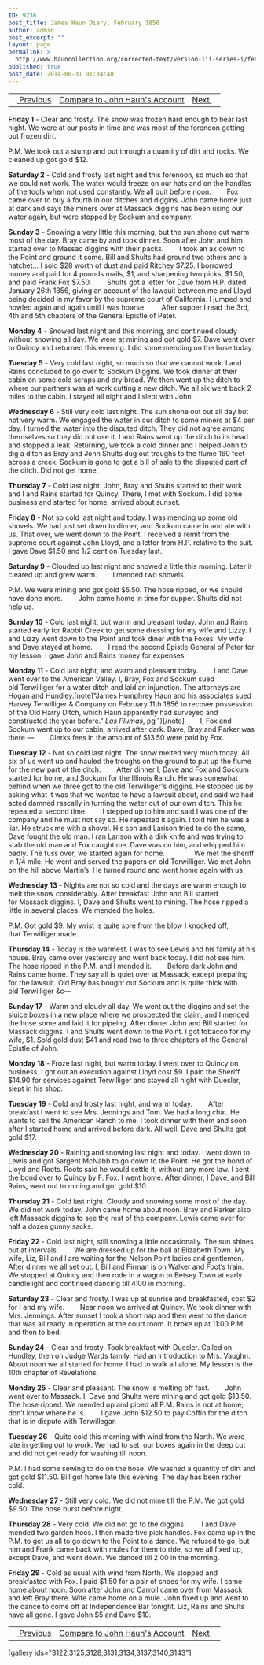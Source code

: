 ```yaml
---
ID: 9236
post_title: James Haun Diary, February 1856
author: admin
post_excerpt: ""
layout: page
permalink: >
  http://www.hauncollection.org/corrected-text/version-iii-series-i/february-1856/
published: true
post_date: 2014-08-31 01:34:40
---
```

<table style="width: 100%;" align="center">
<tbody>
<tr>
<td style="text align: right;"><a title="January 1856" href="http://www.hauncollection.org/version-3/version-iii-series-i/january-1856/"><img src="https://lh3.googleusercontent.com/-EFJpxxNiPNw/VqgtWBCZrMI/AAAAAAAAAFU/WfY4lPFWWkg/s800-Ic42/Soeb-Plain-Arrows-8-10px.png" alt="" width="10" height="10" /> Previous</a></td>
<td style="text-align: center;"><a title="John Haun February 1856" href="http://www.hauncollection.org/version-3/version-iii-series-i/february-1856-2/">Compare to John Haun's Account</a></td>
<td style="text-align: right;"><a title="March 1856" href="http://www.hauncollection.org/version-3/version-iii-series-i/march-1856/">Next <img src="https://lh3.googleusercontent.com/-67k0cYlpXHw/VqgtWKz1MXI/AAAAAAAAAFU/k9PW_Piyurk/s800-Ic42/Soeb-Plain-Arrows-5-10px.png" alt="" width="10" height="10" /></a></td>
</tr>
</tbody>
</table>
<strong>Friday 1</strong> - Clear and frosty. The snow was frozen hard enough to bear last night. We were at our posts in time and was most of the forenoon getting out frozen dirt.

P.M. We took out a stump and put through a quantity of dirt and rocks. We cleaned up got gold $12.

<strong>Saturday 2</strong> - Cold and frosty last night and this forenoon, so much so that we could not work. The water would freeze on our hats and on the handles of the tools when not used constantly. We all quit before noon.
<span style="margin-left: 28px;">Fox came over to buy a fourth in our ditches and diggins. John came home just at dark and says the miners over at Massack diggins has been using our water again, but were stopped by Sockum and company.</span>

<strong>Sunday 3</strong> - Snowing a very little this morning, but the sun shone out warm most of the day. Bray came by and took dinner. Soon after John and him started over to Massac diggins with their packs.
<span style="margin-left: 28px;">I took an ax down to the Point and ground it some. Bill and Shults had ground two others and a hatchet…
I sold $28 worth of dust and paid Ritchey $7.25. I borrowed money and paid for 4 pounds mails, $1, and sharpening two picks, $1.50, and paid Frank Fox $7.50.</span>
<span style="margin-left: 28px;">Shults got a letter for Dave from H.P. dated January 26th 1856, giving an account of the lawsuit between me and Lloyd being decided in my favor by the supreme court of California. I jumped and howled again and again until I was hoarse.</span>
<span style="margin-left: 28px;">After supper I read the 3rd, 4th and 5th chapters of the General Epistle of Peter.</span>

<strong>Monday 4</strong> - Snowed last night and this morning, and continued cloudy without snowing all day. We were at mining and got gold $7. Dave went over to Quincy and returned this evening. I did some mending on the hose today.

<strong>Tuesday 5</strong> - Very cold last night, so much so that we cannot work. I and Rains concluded to go over to Sockum Diggins. We took dinner at their cabin on some cold scraps and dry bread. We then went up the ditch to where our partners was at work cutting a new ditch. We all six went back 2 miles to the cabin. I stayed all night and I slept with John.

<strong>Wednesday 6</strong> - Still very cold last night. The sun shone out out all day but not very warm. We engaged the water in our ditch to some miners at $4 per day. I turned the water into the disputed ditch. They did not agree among themselves so they did not use it. I and Rains went up the ditch to its head and stopped a leak. Returning, we took a cold dinner and I helped John to dig a ditch as Bray and John Shults dug out troughs to the flume 160 feet across a creek. Sockum is gone to get a bill of sale to the disputed part of the ditch. Did not get home.

<strong>Thursday 7</strong> - Cold last night. John, Bray and Shults started to their work and I and Rains started for Quincy. There, I met with Sockum. I did some business and started for home, arrived about sunset.

<strong>Friday 8</strong> - Not so cold last night and today. I was mending up some old shovels. We had just set down to dinner, and Sockum came in and ate with us. That over, we went down to the Point. I received a remit from the supreme court against John Lloyd, and a letter from H.P. relative to the suit. I gave Dave $1.50 and 1/2 cent on Tuesday last.

<strong>Saturday 9</strong> - Clouded up last night and snowed a little this morning. Later it cleared up and grew warm.
<span style="margin-left: 28px;">I mended two shovels.</span>

P.M. We were mining and got gold $5.50. The hose ripped, or we should have done more.
<span style="margin-left: 28px;">John came home in time for supper. Shults did not help us.</span>

<strong>Sunday 10</strong> - Cold last night, but warm and pleasant today. John and Rains started early for Rabbit Creek to get some dressing for my wife and Lizzy. I and Lizzy went down to the Point and took diner with the Foxes. My wife and Dave stayed at home.
<span style="margin-left: 28px;">I read the second Epistle General of Peter for my lesson. I gave John and Rains money for expenses.</span>

<strong>Monday 11</strong> - Cold last night, and warm and pleasant today.
<span style="margin-left: 28px;">I and Dave went over to the American Valley. I, Bray, Fox and Sockum sued old Terwilliger for a water ditch and laid an injunction. The attorneys are Hogan and Hundley.[note]</span>"James Humphrey Haun and his associates sued Harvey Terwilliger &amp; Company on February 11th 1856 to recover possession of the Old Harry Ditch, which Haun apparently had surveyed and constructed the year before." <em>Las Plumas</em>, pg 1)[/note]
<span style="margin-left: 28px;">I, Fox and Sockum went up to our cabin, arrived after dark. Dave, Bray and Parker was there —</span>
<span style="margin-left: 28px;">Clerks fees in the amount of $13.50 were paid by Fox.</span>

<strong>Tuesday 12</strong> - Not so cold last night. The snow melted very much today. All six of us went up and hauled the troughs on the ground to put up the flume for the new part of the ditch.
<span style="margin-left: 28px;">After dinner I, Dave and Fox and Sockum started for home, and Sockum for the Illinois Ranch. He was somewhat behind when we three got to the old Terwilliger's diggins. He stopped us by asking what it was that we wanted to have a lawsuit about, and said we had acted damned rascally in turning the water out of our own ditch. This he repeated a second time.</span>
<span style="margin-left: 28px;">I stepped up to him and said I was one of the company and he must not say so. He repeated it again. I told him he was a liar. He struck me with a shovel. His son and Larison tried to do the same, Dave fought the old man. I ran Larison with a dirk knife and was trying to stab the old man and Fox caught me. Dave was on him, and whipped him badly. The fuss over, we started again for home.</span><span style="margin-left: 28px;">
<span style="margin-left: 28px;">We met the sheriff in 1/4 mile. He went and served the papers on old Terwilliger. We met John on the hill above Martin’s. He turned round and went home again with us.</span></span>

<strong>Wednesday 13</strong> - Nights are not so cold and the days are warm enough to melt the snow considerably. After breakfast John and Bill started for Massack diggins. I, Dave and Shults went to mining. The hose ripped a little in several places. We mended the holes.

P.M. Got gold $9. My wrist is quite sore from the blow I knocked off, that Terwilliger made.

<strong>Thursday 14</strong> - Today is the warmest. I was to see Lewis and his family at his house. Bray came over yesterday and went back today. I did not see him. The hose ripped in the P.M. and I mended it.
<span style="margin-left: 28px;">Before dark John and Rains came home. They say all is quiet over at Massack, except preparing for the lawsuit. Old Bray has bought out Sockum and is quite thick with old Terwilliger &amp;c—</span>

<strong>Sunday 17</strong> - Warm and cloudy all day. We went out the diggins and set the sluice boxes in a new place where we prospected the claim, and I mended the hose some and laid it for pipeing. After dinner John and Bill started for Massack diggins. I and Shults went down to the Point. I got tobacco for my wife, $1. Sold gold dust $41 and read two to three chapters of the General Epistle of John.

<strong>Monday 18</strong> - Froze last night, but warm today. I went over to Quincy on business. I got out an execution against Lloyd cost $9. I paid the Sheriff $14.90 for services against Terwilliger and stayed all night with Duesler, slept in his shop.

<strong>Tuesday 19</strong> - Cold and frosty last night, and warm today.
<span style="margin-left: 28px;">After breakfast I went to see Mrs. Jennings and Tom. We had a long chat. He wants to sell the American Ranch to me. I took dinner with them and soon after I started home and arrived before dark. All well. Dave and Shults got gold $17.</span>

<strong>Wednesday 20</strong> - Raining and snowing last night and today. I went down to Lewis and got Sargent McNabb to go down to the Point. He got the bond of Lloyd and Roots. Roots said he would settle it, without any more law. I sent the bond over to Quincy by F. Fox. I went home. After dinner, I Dave, and Bill Rains, went out to mining and got gold $10.

<strong>Thursday 21</strong> - Cold last night. Cloudy and snowing some most of the day. We did not work today. John came home about noon. Bray and Parker also left Massack diggins to see the rest of the company. Lewis came over for half a dozen gunny sacks.

<strong>Friday 22</strong> - Cold last night, still snowing a little occasionally. The sun shines out at intervals.
<span style="margin-left: 28px;">We are dressed up for the ball at Elizabeth Town. My wife, Liz, Bill and I are waiting for the Nelson Point ladies and gentlemen. After dinner we all set out. I, Bill and Firman is on Walker and Foot’s train. We stopped at Quincy and then rode in a wagon to Betsey Town at early candlelight and continued dancing till 4:00 in morning.</span>

<strong>Saturday 23</strong> - Clear and frosty. I was up at sunrise and breakfasted, cost $2 for I and my wife.
<span style="margin-left: 28px;">Near noon we arrived at Quincy. We took dinner with Mrs. Jennings. After sunset I took a short nap and then went to the dance that was all ready in operation at the court room. It broke up at 11:00 P.M. and then to bed.</span>

<strong>Sunday 24</strong> - Clear and frosty. Took breakfast with Duesler. Called on Hundley, then on Judge Wards family. Had an introduction to Mrs. Vaughn. About noon we all started for home. I had to walk all alone.
My lesson is the 10th chapter of Revelations.

<strong>Monday 25</strong> - Clear and pleasant. The snow is melting off fast.
<span style="margin-left: 28px;">John went over to Massack. I, Dave and Shults were mining and got gold $13.50. The hose ripped. We mended up and piped all P.M. Rains is not at home; don’t know where he is.</span>
<span style="margin-left: 28px;">I gave John $12.50 to pay Coffin for the ditch that is in dispute with Terwillegar.</span>

<strong>Tuesday 26</strong> - Quite cold this morning with wind from the North. We were late in getting out to work. We had to set  our boxes again in the deep cut and did not get ready for washing till noon.

P.M. I had some sewing to do on the hose. We washed a quantity of dirt and got gold $11.50. Bill got home late this evening. The day has been rather cold.

<strong>Wednesday 27</strong> - Still very cold. We did not mine till the P.M. We got gold $9.50. The hose burst before night.

<strong>Thursday 28</strong> - Very cold. We did not go to the diggins.
<span style="margin-left: 28px;">I and Dave mended two garden hoes. I then made five pick handles. Fox came up in the P.M. to get us all to go down to the Point to a dance. We refused to go, but him and Frank came back with mules for them to ride, so we all fixed up, except Dave, and went down. We danced till 2:00 in the morning.</span>

<strong>Friday 29</strong> - Cold as usual with wind from North. We stopped and breakfasted with Fox. I paid $1.50 for a pair of shoes for my wife. I came home about noon. Soon after John and Carroll came over from Massack and left Bray there. Wife came home on a mule. John fixed up and went to the dance to come off at Independence Bar tonight. Liz, Rains and Shults have all gone. I gave John $5 and Dave $10.
<table style="width: 100%;" align="center">
<tbody>
<tr>
<td style="text align: right;"><a title="January 1856" href="http://www.hauncollection.org/version-3/version-iii-series-i/january-1856/"><img src="https://lh3.googleusercontent.com/-EFJpxxNiPNw/VqgtWBCZrMI/AAAAAAAAAFU/WfY4lPFWWkg/s800-Ic42/Soeb-Plain-Arrows-8-10px.png" alt="" width="10" height="10" /> Previous</a></td>
<td style="text-align: center;"><a title="John Haun February 1856" href="http://www.hauncollection.org/version-3/version-iii-series-i/february-1856-2/">Compare to John Haun's Account</a></td>
<td style="text-align: right;"><a title="March 1856" href="http://www.hauncollection.org/version-3/version-iii-series-i/march-1856/">Next <img src="https://lh3.googleusercontent.com/-67k0cYlpXHw/VqgtWKz1MXI/AAAAAAAAAFU/k9PW_Piyurk/s800-Ic42/Soeb-Plain-Arrows-5-10px.png" alt="" width="10" height="10" /></a></td>
</tr>
</tbody>
</table>
[gallery ids="3122,3125,3128,3131,3134,3137,3140,3143"]